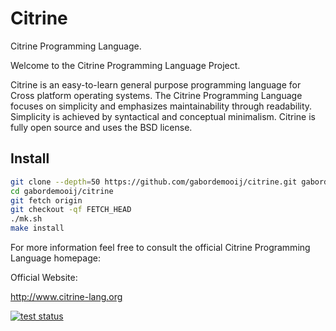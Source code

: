Citrine
=======

Citrine Programming Language.

Welcome to the Citrine Programming Language Project.

Citrine is an easy-to-learn general purpose programming language for 
Cross platform operating systems. The Citrine Programming Language focuses on simplicity 
and emphasizes maintainability through readability.
Simplicity is achieved by syntactical and conceptual minimalism.
Citrine is fully open source and uses the BSD license. 

## Install

```bash
git clone --depth=50 https://github.com/gabordemooij/citrine.git gabordemooij/citrine
cd gabordemooij/citrine
git fetch origin
git checkout -qf FETCH_HEAD
./mk.sh
make install
```

For more information feel free to consult the official
Citrine Programming Language homepage:

Official Website:

<a href="citrine-lang.org" 
title="Citrine">http://www.citrine-lang.org</a>

<a target="_blank" href="https://travis-ci.org/gabordemooij/citrine.svg?branch=master">
<img alt="test status" src="https://travis-ci.org/gabordemooij/citrine.svg?branch=master" />
</a>
